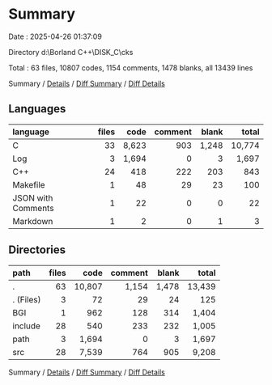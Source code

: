 # Summary

Date : 2025-04-26 01:37:09

Directory d:\\Borland C++\\DISK_C\\cks

Total : 63 files,  10807 codes, 1154 comments, 1478 blanks, all 13439 lines

Summary / [Details](details.md) / [Diff Summary](diff.md) / [Diff Details](diff-details.md)

## Languages
| language | files | code | comment | blank | total |
| :--- | ---: | ---: | ---: | ---: | ---: |
| C | 33 | 8,623 | 903 | 1,248 | 10,774 |
| Log | 3 | 1,694 | 0 | 3 | 1,697 |
| C++ | 24 | 418 | 222 | 203 | 843 |
| Makefile | 1 | 48 | 29 | 23 | 100 |
| JSON with Comments | 1 | 22 | 0 | 0 | 22 |
| Markdown | 1 | 2 | 0 | 1 | 3 |

## Directories
| path | files | code | comment | blank | total |
| :--- | ---: | ---: | ---: | ---: | ---: |
| . | 63 | 10,807 | 1,154 | 1,478 | 13,439 |
| . (Files) | 3 | 72 | 29 | 24 | 125 |
| BGI | 1 | 962 | 128 | 314 | 1,404 |
| include | 28 | 540 | 233 | 232 | 1,005 |
| path | 3 | 1,694 | 0 | 3 | 1,697 |
| src | 28 | 7,539 | 764 | 905 | 9,208 |

Summary / [Details](details.md) / [Diff Summary](diff.md) / [Diff Details](diff-details.md)